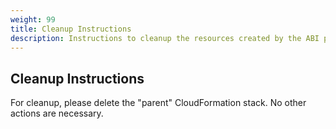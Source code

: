 ```yaml
---
weight: 99
title: Cleanup Instructions
description: Instructions to cleanup the resources created by the ABI package
---
```


## Cleanup Instructions

For cleanup, please delete the "parent" CloudFormation stack. No other actions are necessary.
